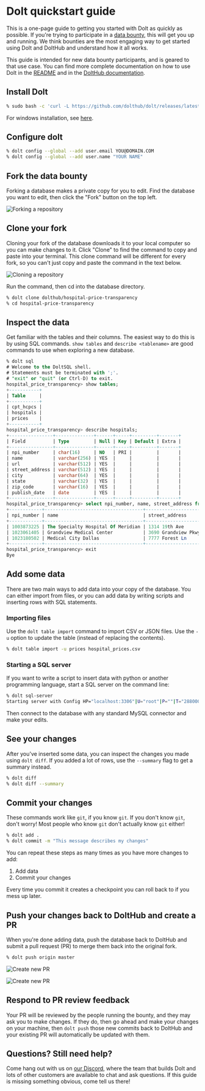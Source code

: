 # Dolt quickstart guide

This is a one-page guide to getting you started with Dolt as quickly
as possible. If you're trying to participate in a
[data bounty](https://www.dolthub.com/bounties), this will get you
up and running. We think bounties are the most engaging way to get
started using Dolt and DoltHub and understand how it all works.

This guide is intended for new data bounty participants, and is geared
to that use case. You can find more complete documentation on how to
use Dolt in the [README](../README.md) and in the [DoltHub
documentation](https://docs.dolthub.com/getting-started/installation).

## Install Dolt

```sh
% sudo bash -c 'curl -L https://github.com/dolthub/dolt/releases/latest/download/install.sh | bash'
```

For windows installation, see
[here](../getting-started/installation.md#windows).

## Configure dolt

```sh
% dolt config --global --add user.email YOU@DOMAIN.COM
% dolt config --global --add user.name "YOUR NAME"
```

## Fork the data bounty

Forking a database makes a private copy for you to edit. Find the
database you want to edit, then click the "Fork" button on the top
left.

![Forking a repository](../.gitbook/assets/dolthub-fork.png)

## Clone your fork

Cloning your fork of the database downloads it to your local computer
so you can make changes to it. Click
"Clone" to find the command to copy and paste into your terminal. This
clone command will be different for every fork, so you can't just copy
and paste the command in the text below.

![Cloning a repository](../.gitbook/assets/dolthub-clone.png)

Run the command, then cd into the database directory.

```sh
% dolt clone dolthub/hospital-price-transparency
% cd hospital-price-transparency
```

## Inspect the data

Get familiar with the tables and their columns. The easiest way to do
this is by using SQL commands. `show tables` and `describe
<tablename>` are good commands to use when exploring a new database.

```sql
% dolt sql
# Welcome to the DoltSQL shell.
# Statements must be terminated with ';'.
# "exit" or "quit" (or Ctrl-D) to exit.
hospital_price_transparency> show tables;
+-----------+
| Table     |
+-----------+
| cpt_hcpcs |
| hospitals |
| prices    |
+-----------+
hospital_price_transparency> describe hospitals;
+----------------+--------------+------+-----+---------+-------+
| Field          | Type         | Null | Key | Default | Extra |
+----------------+--------------+------+-----+---------+-------+
| npi_number     | char(16)     | NO   | PRI |         |       |
| name           | varchar(256) | YES  |     |         |       |
| url            | varchar(512) | YES  |     |         |       |
| street_address | varchar(512) | YES  |     |         |       |
| city           | varchar(64)  | YES  |     |         |       |
| state          | varchar(32)  | YES  |     |         |       |
| zip_code       | varchar(16)  | YES  |     |         |       |
| publish_date   | date         | YES  |     |         |       |
+----------------+--------------+------+-----+---------+-------+
hospital_price_transparency> select npi_number, name, street_address from hospitals limit 3;
+------------+------------------------------------+---------------------+
| npi_number | name                               | street_address      |
+------------+------------------------------------+---------------------+
| 1003873225 | The Specialty Hospital Of Meridian | 1314 19th Ave       |
| 1023061405 | Grandview Medical Center           | 3690 Grandview Pkwy |
| 1023180502 | Medical City Dallas                | 7777 Forest Ln      |
+------------+------------------------------------+---------------------+
hospital_price_transparency> exit
Bye
```

## Add some data

There are two main ways to add data into your copy of the
database. You can either import from files, or you can add data by
writing scripts and inserting rows with SQL statements.

### Importing files

Use the `dolt table import` command to import CSV or JSON files. Use
the `-u` option to update the table (instead of replacing the
contents).

```sh
% dolt table import -u prices hospital_prices.csv
```

### Starting a SQL server

If you want to write a script to insert data with python or another
programming language, start a SQL server on the command line:

```sh
% dolt sql-server
Starting server with Config HP="localhost:3306"|U="root"|P=""|T="28800000"|R="false"|L="info"
```

Then connect to the database with any standard MySQL connector and
make your edits.

## See your changes

After you've inserted some data, you can inspect the changes you made
using `dolt diff`. If you added a lot of rows, use the `--summary` flag
to get a summary instead.

```sh
% dolt diff
% dolt diff --summary
```

## Commit your changes

These commands work like `git`, if you know `git`. If you don't know
`git`, don't worry! Most people who know `git` don't actually know
`git` either!

```sh
% dolt add .
% dolt commit -m "This message describes my changes"
```

You can repeat these steps as many times as you have more changes to add:

1) Add data
2) Commit your changes

Every time you commit it creates a checkpoint you can roll back to if
you mess up later.

## Push your changes back to DoltHub and create a PR

When you're done adding data, push the database back to DoltHub and
submit a pull request (PR) to merge them back into the original fork.

```sh
% dolt push origin master
```

![Create new PR](../.gitbook/assets/dolthub-pr-1.png)

![Create new PR](../.gitbook/assets/dolthub-pr-2.png)

## Respond to PR review feedback

Your PR will be reviewed by the people running the bounty, and they
may ask you to make changes. If they do, then go ahead and make your
changes on your machine, then `dolt push` those new commits back to
DoltHub and your existing PR will automatically be updated with them.

## Questions? Still need help?

Come hang out with us on [our
Discord](https://discord.com/invite/RFwfYpu), where the team that
builds Dolt and lots of other customers are available to chat and ask
questions. If this guide is missing something obvious, come tell us
there!
